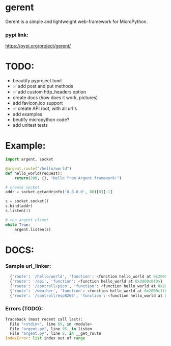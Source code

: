 # gerent
Gerent is a simple and lightweight web-framework for MicroPython.

### pypi link:
https://pypi.org/project/gerent/
# TODO:
- beautify pyproject.toml  
- ✅ add post and put methods  
- ✅ add custom http_headers option  
- create docs (how does it work, pictures)  
- add favicon.ico support  
- ✅ create API root, with all url's  
- add examples  
- beutify micropython code?  
- add unitest tests  

# Example:
```python
import argent, socket

@argent.route("/hello/world")
def hello_world(request):
    return(200, {}, "Hello from Argent framework!")

# create socket
addr = socket.getaddrinfo('0.0.0.0', 80)[0][-1]

s = socket.socket()
s.bind(addr)
s.listen(1)

# run argent client
while True:
    argent.listen(s)
```
# DOCS:
### Sample url_linker:
```python
  {'route': '/hello/world', 'function': <function hello_world at 0x2000bf00>}  
  {'route': '/api', 'function': <function hello_world at 0x2000c0f0>}  
  {'route': '/controll/pico', 'function': <function hello_world at 0x2000c170>}  
  {'route': '/weather', 'function': <function hello_world at 0x2000c1f0>}  
  {'route': '/controll/esp8266', 'function': <function hello_world at 0x2000c270>}  
```

### Errors (TODO):
```python
Traceback (most recent call last):
  File "<stdin>", line 65, in <module>
  File "argent.py", line 95, in listen
  File "argent.py", line 8, in __get_route
IndexError: list index out of range
```
